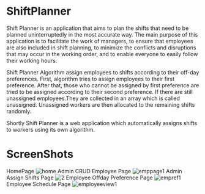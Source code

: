 # ShiftPlanner
Shift Planner is an application that aims to plan the shifts that need to be planned uninterruptedly in the most accurate way. The main purpose of this application is to facilitate the work of managers, to ensure that employees are also included in shift planning, to minimize the conflicts and disruptions that may occur in the working order, and to enable everyone to easily follow their working hours.

Shift Planner Algorithm assign employees to shifts according to their off-day preferences. First, algorithm tries to assign employees to their first preference. After that, those who cannot be assigned by first preference are tried to be assigned according to their second preference. If there are still unassigned employees.They are collected in an array which is called unassigned. Unassigned workers are then allocated to the remaining shifts randomly.

Shortly Shift Planner is a web application which automatically assigns shifts to workers using its own algorithm.

# ScreenShots

HomePage
![home](https://user-images.githubusercontent.com/72387625/152368350-aeabfee1-6394-4c6f-8721-a0099a738e9f.png)
Admin CRUD Employee Page
![emppage1](https://user-images.githubusercontent.com/72387625/152368349-d9778d60-5228-4c8c-9eb0-bee6400d2703.png)
Admin Assign Shifts Page
![2](https://user-images.githubusercontent.com/72387625/152368335-b82731e0-1929-4299-bd3d-3ec333a9c018.png)
Employee Offday Preference Page
![empref1](https://user-images.githubusercontent.com/72387625/152368342-11a47349-be0c-4e8c-aa22-291aac996b05.png)
Employee Schedule Page
![employeeview1](https://user-images.githubusercontent.com/72387625/152368346-b424df02-d71b-4e33-8f46-2d7f7b50b103.png)


